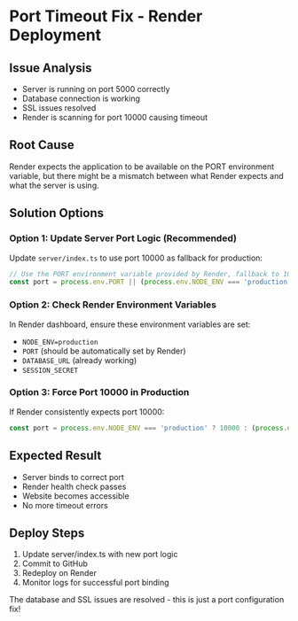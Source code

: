 # Port Timeout Fix - Render Deployment

## Issue Analysis
- Server is running on port 5000 correctly
- Database connection is working
- SSL issues resolved
- Render is scanning for port 10000 causing timeout

## Root Cause
Render expects the application to be available on the PORT environment variable, but there might be a mismatch between what Render expects and what the server is using.

## Solution Options

### Option 1: Update Server Port Logic (Recommended)
Update `server/index.ts` to use port 10000 as fallback for production:

```typescript
// Use the PORT environment variable provided by Render, fallback to 10000 for production
const port = process.env.PORT || (process.env.NODE_ENV === 'production' ? 10000 : 5000);
```

### Option 2: Check Render Environment Variables
In Render dashboard, ensure these environment variables are set:
- `NODE_ENV=production`
- `PORT` (should be automatically set by Render)
- `DATABASE_URL` (already working)
- `SESSION_SECRET`

### Option 3: Force Port 10000 in Production
If Render consistently expects port 10000:
```typescript
const port = process.env.NODE_ENV === 'production' ? 10000 : (process.env.PORT || 5000);
```

## Expected Result
- Server binds to correct port
- Render health check passes
- Website becomes accessible
- No more timeout errors

## Deploy Steps
1. Update server/index.ts with new port logic
2. Commit to GitHub
3. Redeploy on Render
4. Monitor logs for successful port binding

The database and SSL issues are resolved - this is just a port configuration fix!